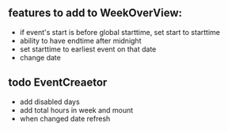 ## features to add to WeekOverView:
- if event's start is before global starttime, set start to starttime
- ability to have endtime after midnight 
- set starttime to earliest event on that date
- change date

## todo  EventCreaetor
- add disabled days
- add total hours in week and mount
- when changed date refresh